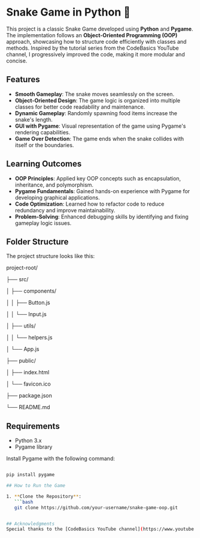 # Snake Game in Python 🐍

This project is a classic Snake Game developed using **Python** and **Pygame**. The implementation follows an **Object-Oriented Programming (OOP)** approach, showcasing how to structure code efficiently with classes and methods. Inspired by the tutorial series from the CodeBasics YouTube channel, I progressively improved the code, making it more modular and concise.

## Features

- **Smooth Gameplay**: The snake moves seamlessly on the screen.
- **Object-Oriented Design**: The game logic is organized into multiple classes for better code readability and maintenance.
- **Dynamic Gameplay**: Randomly spawning food items increase the snake's length.
- **GUI with Pygame**: Visual representation of the game using Pygame's rendering capabilities.
- **Game Over Detection**: The game ends when the snake collides with itself or the boundaries.

## Learning Outcomes

- **OOP Principles**: Applied key OOP concepts such as encapsulation, inheritance, and polymorphism.
- **Pygame Fundamentals**: Gained hands-on experience with Pygame for developing graphical applications.
- **Code Optimization**: Learned how to refactor code to reduce redundancy and improve maintainability.
- **Problem-Solving**: Enhanced debugging skills by identifying and fixing gameplay logic issues.

## Folder Structure

The project structure looks like this:

project-root/

├── src/

│   ├── components/

│   │   ├── Button.js

│   │   └── Input.js

│   ├── utils/

│   │   └── helpers.js

│   └── App.js

├── public/

│   ├── index.html

│   └── favicon.ico

├── package.json

└── README.md


## Requirements
- Python 3.x
- Pygame library

Install Pygame with the following command:
```bash

pip install pygame

## How to Run the Game

1. **Clone the Repository**:
   ```bash
   git clone https://github.com/your-username/snake-game-oop.git


## Acknowledgments
Special thanks to the [CodeBasics YouTube channel](https://www.youtube.com/@codebasics) for the tutorial series that inspired this project.

